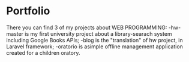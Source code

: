 # Portfolio
There you can find 3 of my projects about WEB PROGRAMMING:
-hw-master is my first university project about a library-searach system including Google Books APIs;
-blog is the "translation" of hw project, in Laravel framework;
-oratorio is  asimple offline management application created for a children oratory.
